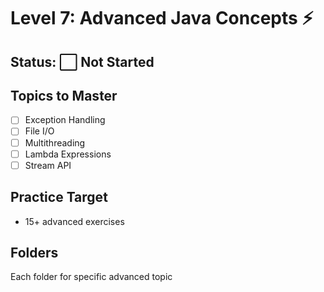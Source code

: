 # Level 7: Advanced Java Concepts ⚡

## Status: ⬜ Not Started

## Topics to Master
- [ ] Exception Handling
- [ ] File I/O
- [ ] Multithreading
- [ ] Lambda Expressions
- [ ] Stream API

## Practice Target
- 15+ advanced exercises

## Folders
Each folder for specific advanced topic
